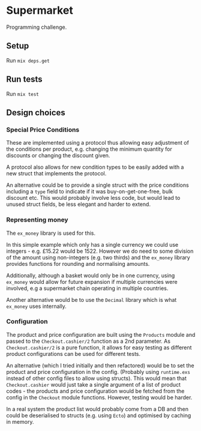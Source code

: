 # Supermarket

Programming challenge.

## Setup

Run `mix deps.get`

## Run tests

Run `mix test`

## Design choices

### Special Price Conditions

These are implemented using a protocol thus allowing easy adjustment of the conditions per product, e.g. changing the minimum quantity for discounts or changing the discount given.

A protocol also allows for new condition types to be easily added with a new struct that implements the protocol.

An alternative could be to provide a single struct with the price conditions including a `type` field to indicate if it was buy-on-get-one-free, bulk discount etc.  This would probably involve less code, but would lead to unused struct fields, be less elegant and harder to extend.

### Representing money

The `ex_money` library is used for this.  

In this simple example which only has a single currency we could use integers - e.g. £15.22 would be 1522.  However we do need to some division of the amount using non-integers (e.g. two thirds) and the `ex_money` library provides functions for rounding and normalising amounts.

Additionally, although a basket would only be in one currency, using `ex_money` would allow for future expansion if multiple currencies were involved, e.g a supermarket chain operating in multiple countries.

Another alternative would be to use the `Decimal` library which is what `ex_money` uses internally.

### Configuration

The product and price configuration are built using the `Products` module and passed to the `Checkout.cashier/2` function as a 2nd parameter.  As `Checkout.cashier/2` is a pure function, it allows for easy testing as different product configurations can be used for different tests.

An alternative (which I tried initially and then refactored) would be to set the product and price configuration in the config. (Probably using `runtime.exs` instead of other config files to allow using structs).  This would mean that `Checkout.cashier` would just take a single argument of a list of product codes - the products and price configuration would be fetched from the config in the `Checkout` module functions. However, testing would be harder.

In a real system the product list would probably come from a DB and then could be deserialised to structs (e.g. using `Ecto`) and optimised by caching in memory.

